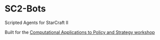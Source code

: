# SC2-Bots
Scripted Agents for StarCraft II

Built for the [Computational Applications to Policy and Strategy workshop](https://github.com/SAIS-S2S-Technology/Roadmap/blob/master/CAPS/CAPS_course_website.md)


